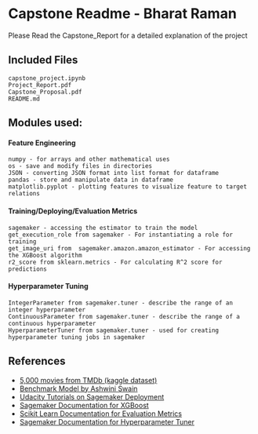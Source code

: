 # Capstone Readme - Bharat Raman
Please Read the Capstone_Report for a detailed explanation of the project
## Included Files

    capstone_project.ipynb
    Project_Report.pdf
    Capstone_Proposal.pdf
    README.md

## Modules used:
#### Feature Engineering
    numpy - for arrays and other mathematical uses
    os - save and modify files in directories
    JSON - converting JSON format into list format for dataframe
    pandas - store and manipulate data in dataframe
    matplotlib.pyplot - plotting features to visualize feature to target relations

#### Training/Deploying/Evaluation Metrics

    sagemaker - accessing the estimator to train the model
    get_execution_role from sagemaker - For instantiating a role for training
    get_image_uri from  sagemaker.amazon.amazon_estimator - For accessing the XGBoost algorithm
    r2_score from sklearn.metrics - For calculating R^2 score for predictions

#### Hyperparameter Tuning

    IntegerParameter from sagemaker.tuner - describe the range of an integer hyperparameter
    ContinuousParameter from sagemaker.tuner - describe the range of a continuous hyperparameter
    HyperparameterTuner from sagemaker.tuner - used for creating hyperparameter tuning jobs in sagemaker

## References
- [5,000 movies from TMDb (kaggle dataset)][tmdb]
- [Benchmark Model by Ashwini Swain][k3]
- [Udacity Tutorials on Sagemaker Deployment][ud]
- [Sagemaker Documentation for XGBoost][xgb]
- [Scikit Learn Documentation for Evaluation Metrics][sklearn]
- [Sagemaker Documentation for Hyperparameter Tuner][hpt]
    


[//]: # (These are reference links used in the body of this note and get stripped out when the markdown processor does its job. There is no need to format nicely because it shouldn't be seen. Thanks SO - http://stackoverflow.com/questions/4823468/store-comments-in-markdown-syntax)


   [tmdb]: <https://www.kaggle.com/tmdb/tmdb-movie-metadata>
   [sklearn]: <https://scikit-learn.org/stable/modules/model_evaluation.html>
   [hpt]: <https://sagemaker.readthedocs.io/en/stable/tuner.html>
   [xgb]: <https://docs.aws.amazon.com/en_pv/sagemaker/latest/dg/xgboost.html>
   [ud]: <https://github.com/udacity/sagemaker-deployment/tree/master/Tutorials>
   [k3]: <https://www.kaggle.com/ash316/what-s-my-score>
   
